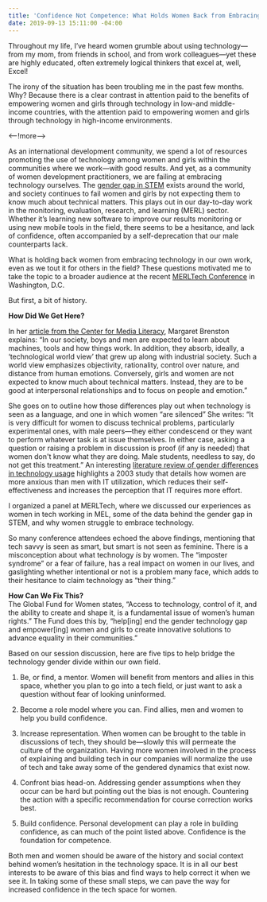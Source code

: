```yaml
---
title: 'Confidence Not Competence: What Holds Women Back from Embracing Tech in Development'
date: 2019-09-13 15:11:00 -04:00
---
```


Throughout my life, I’ve heard women grumble about using technology—from my mom, from friends in school, and from work colleagues—yet these are highly educated, often extremely logical thinkers that excel at, well, Excel!

The irony of the situation has been troubling me in the past few months. Why? Because there is a clear contrast in attention paid to the benefits of empowering women and girls through technology in low-and middle-income countries, with the attention paid to empowering women and girls through technology in high-income environments.

<--!more-->

As an international development community, we spend a lot of resources promoting the use of technology among women and girls within the communities where we work—with good results. And yet, as a community of women development practitioners, we are failing at embracing technology ourselves. The [gender gap in STEM](https://www.catalyst.org/research/women-in-science-technology-engineering-and-mathematics-stem/) exists around the world, and society continues to fail women and girls by not expecting them to know much about technical matters. This plays out in our day-to-day work in the monitoring, evaluation, research, and learning (MERL) sector. Whether it’s learning new software to improve our results monitoring or using new mobile tools in the field, there seems to be a hesitance, and lack of confidence, often accompanied by a self-deprecation that our male counterparts lack.

What is holding back women from embracing technology in our own work, even as we tout it for others in the field? These questions motivated me to take the topic to a broader audience at the recent [MERLTech Conference](http://merltech.org/merl-tech-dc-2019/) in Washington, D.C.

But first, a bit of history.

**How Did We Get Here?**

In her [article from the Center for Media Literacy](https://www.medialit.org/reading-room/worlds-apart-women-men-and-technology), Margaret Brenston explains: “In our society, boys and men are expected to learn about machines, tools and how things work. In addition, they absorb, ideally, a ‘technological world view’ that grew up along with industrial society. Such a world view emphasizes objectivity, rationality, control over nature, and distance from human emotions. Conversely, girls and women are not expected to know much about technical matters. Instead, they are to be good at interpersonal relationships and to focus on people and emotion.”

She goes on to outline how those differences play out when technology is seen as a language, and one in which women “are silenced” She writes: “It is very difficult for women to discuss technical problems, particularly experimental ones, with male peers—they either condescend or they want to perform whatever task is at issue themselves. In either case, asking a question or raising a problem in discussion is proof (if any is needed) that women don't know what they are doing. Male students, needless to say, do not get this treatment.” An interesting [literature review of gender differences in technology usage](http://www.scirp.org/pdf/OJBM_2016011410094953.pdf) highlights a 2003 study that details how women are more anxious than men with IT utilization, which reduces their self-effectiveness and increases the perception that IT requires more effort.

I organized a panel at MERLTech, where we discussed our experiences as women in tech working in MEL, some of the data behind the gender gap in STEM, and why women struggle to embrace technology.

So many conference attendees echoed the above findings, mentioning that tech savvy is seen as smart, but smart is not seen as feminine. There is a misconception about what technology *is* by women. The “imposter syndrome” or a fear of failure, has a real impact on women in our lives, and gaslighting whether intentional or not is a problem many face, which adds to their hesitance to claim technology as “their thing.”

**How Can We Fix This?**\
The Global Fund for Women states, “Access to technology, control of it, and the ability to create and shape it, is a fundamental issue of women’s human rights.” The Fund does this by, “help\[ing\] end the gender technology gap and empower\[ing\] women and girls to create innovative solutions to advance equality in their communities.”

Based on our session discussion, here are five tips to help bridge the technology gender divide within our own field.

1. Be, or find, a mentor. Women will benefit from mentors and allies in this space, whether you plan to go into a tech field, or just want to ask a question without fear of looking uninformed.


2. Become a role model where you can. Find allies, men and women to help you build confidence.


3. Increase representation. When women can be brought to the table in discussions of tech, they should be—slowly this will permeate the culture of the organization. Having more women involved in the process of explaining and building tech in our companies will normalize the use of tech and take away some of the gendered dynamics that exist now.


4. Confront bias head-on. Addressing gender assumptions when they occur can be hard but pointing out the bias is not enough. Countering the action with a specific recommendation for course correction works best.


5. Build confidence. Personal development can play a role in building confidence, as can much of the point listed above. Confidence is the foundation for competence.

Both men and women should be aware of the history and social context behind women’s hesitation in the technology space. It is in all our best interests to be aware of this bias and find ways to help correct it when we see it. In taking some of these small steps, we can pave the way for increased confidence in the tech space for women.